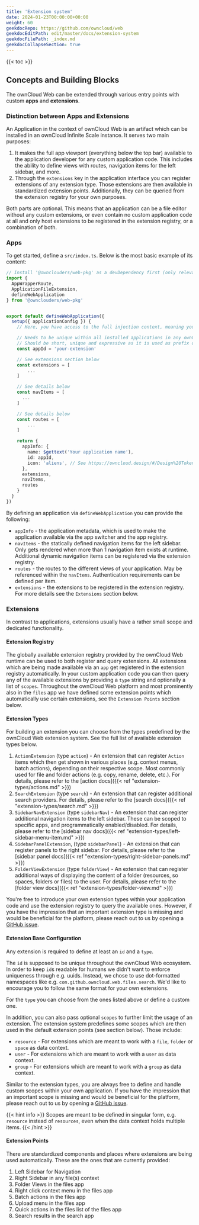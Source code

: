 ```yaml
---
title: 'Extension system'
date: 2024-01-23T00:00:00+00:00
weight: 60
geekdocRepo: https://github.com/owncloud/web
geekdocEditPath: edit/master/docs/extension-system
geekdocFilePath: _index.md
geekdocCollapseSection: true
---
```


{{< toc >}}

## Concepts and Building Blocks

The ownCloud Web can be extended through various entry points with custom **apps** and **extensions**.

### Distinction between Apps and Extensions

An Application in the context of ownCloud Web is an artifact which can be installed in an ownCloud Infinite Scale instance.
It serves two main purposes:
1. It makes the full app viewport (everything below the top bar) available to the application developer for any custom
   application code. This includes the ability to define views with routes, navigation items for the left sidebar, and more.
2. Through the `extensions` key in the application interface you can register extensions of any extension type. Those extensions 
   are then available in standardized extension points. Additionally, they can be queried from the extension registry for 
   your own purposes.

Both parts are optional. This means that an application can be a file editor without any custom extensions, or even contain
no custom application code at all and only host extensions to be registered in the extension registry, or a combination of both.

### Apps

To get started, define a `src/index.ts`. Below is the most basic example of its content:

```typescript
// Install '@ownclouders/web-pkg' as a devDependency first (only relevant for types and autocompletion, dependency is already provided by ownCloud Web at runtime). 
import {
  AppWrapperRoute,
  ApplicationFileExtension,
  defineWebApplication
} from '@ownclouders/web-pkg'


export default defineWebApplication({
  setup({ applicationConfig }) {
    // Here, you have access to the full injection context, meaning you can use all composables that we provide via web-pkg

    // Needs to be unique within all installed applications in any ownCloud web instance
    // Should be short, unique and expressive as it is used as prefix on all routes within your application
    const appId = 'your-extension' 

    // See extensions section below
    const extensions = [
        ...
    ]

    // See details below
    const navItems = [
      ...
    ]

    // See details below
    const routes = [
        ...
    ]

    return {
      appInfo: {
        name: $gettext('Your application name'),
        id: appId,
        icon: 'aliens', // See https://owncloud.design/#/Design%20Tokens/IconList for available options
      },
      extensions,
      navItems,
      routes
    }
  }
})
```

By defining an application via `defineWebApplication` you can provide the following:
- `appInfo` - the application metadata, which is used to make the application available via the app switcher and the app registry.
- `navItems` - the statically defined navigation items for the left sidebar. Only gets rendered when more than 1 navigation item exists at runtime. 
Additional dynamic navigation items can be registered via the extension registry.
- `routes` - the routes to the different views of your application. May be referenced within the `navItems`. Authentication requirements can be defined per item.
- `extensions` - the extensions to be registered in the extension registry. For more details see the `Extensions` section below.

### Extensions

In contrast to applications, extensions usually have a rather small scope and dedicated functionality.

#### Extension Registry

The globally available extension registry provided by the ownCloud Web runtime can be used to both register and query extensions. All extensions
which are being made available via an `app` get registered in the extension registry automatically. In your custom application code you can
then query any of the available extensions by providing a `type` string and optionally a list of `scopes`. Throughout the ownCloud Web platform
and most prominently also in the `files` app we have defined some extension points which automatically use certain extensions, see the 
`Extension Points` section below.

#### Extension Types

For building an extension you can choose from the types predefined by the ownCloud Web extension system. See the full list of available extension types below.

1. `ActionExtension` (type `action`) - An extension that can register `Action` items which then get shown in various places (e.g. context menus, batch actions), depending on their 
respective scope. Most commonly used for file and folder actions (e.g. copy, rename, delete, etc.). For details, please refer to the [action docs]({{< ref "extension-types/actions.md" >}})
2. `SearchExtension` (type `search`) - An extension that can register additional search providers. For details, please refer to the [search docs]({{< ref "extension-types/search.md" >}})
3. `SidebarNavExtension` (type `sidebarNav`) - An extension that can register additional navigation items to the left sidebar. These can be scoped to specific apps, and programmatically enabled/disabled.
For details, please refer to the [sidebar nav docs]({{< ref "extension-types/left-sidebar-menu-item.md" >}})
4. `SidebarPanelExtension`, (type `sidebarPanel`) - An extension that can register panels to the right sidebar. For details, please refer to the [sidebar panel docs]({{< ref "extension-types/right-sidebar-panels.md" >}})
5. `FolderViewExtension` (type `folderView`) - An extension that can register additional ways of displaying the content of a folder (resources, so spaces, folders or files) to the user.
For details, please refer to the [folder view docs]({{< ref "extension-types/folder-view.md" >}})

You're free to introduce your own extension types within your application code and use the extension registry to query the available ones. However, if you have the impression
that an important extension type is missing and would be beneficial for the platform, please reach out to us by opening a [GitHub issue](https://github.com/owncloud/web/issues/new/choose).

#### Extension Base Configuration

Any extension is required to define at least an `id` and a `type`.

The `id` is supposed to be unique throughout the ownCloud Web ecosystem. In order to keep `id`s readable for humans we didn't want to enforce uniqueness through e.g. uuids. 
Instead, we chose to use dot-formatted namespaces like e.g. `com.github.owncloud.web.files.search`. We'd like to encourage you to follow the same format for your own extensions.

For the `type` you can choose from the ones listed above or define a custom one.

In addition, you can also pass optional `scopes` to further limit the usage of an extension. The extension system predefines some scopes which are then used in the default extension
points (see section below). Those include:
- `resource` - For extensions which are meant to work with a `file`, `folder` or `space` as data context.
- `user` - For extensions which are meant to work with a `user` as data context.
- `group` - For extensions which are meant to work with a `group` as data context.

Similar to the extension types, you are always free to define and handle custom scopes within your own application. If you have the impression
that an important scope is missing and would be beneficial for the platform, please reach out to us by opening a [GitHub issue](https://github.com/owncloud/web/issues/new/choose).

{{< hint info >}}
Scopes are meant to be defined in singular form, e.g. `resource` instead of `resources`, even when the data context holds multiple items.
{{< /hint >}}

#### Extension Points

There are standardized components and places where extensions are being used automatically. These are the ones that are currently provided:

1. Left Sidebar for Navigation
2. Right Sidebar in any file(s) context 
3. Folder Views in the files app 
4. Right click context menu in the files app 
5. Batch actions in the files app
6. Upload menu in the files app 
7. Quick actions in the files list of the files app
8. Search results in the search app
